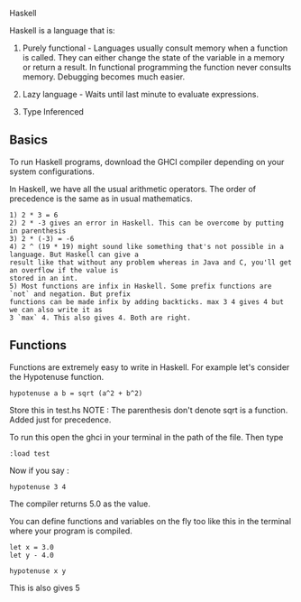 Haskell

Haskell is a language that is:

1) Purely functional - Languages usually consult memory when a function is called. They can either
change the state of the variable in a memory or return a result. In functional programming the function
never consults memory. Debugging becomes much easier.

2) Lazy language - Waits until last minute to evaluate expressions.

3) Type Inferenced

## Basics
To run Haskell programs, download the GHCI compiler depending on your system configurations.

In Haskell, we have all the usual arithmetic operators. The order of precedence is the same as in
usual mathematics.

```
1) 2 * 3 = 6
2) 2 * -3 gives an error in Haskell. This can be overcome by putting in parenthesis
3) 2 * (-3) = -6
4) 2 ^ (19 * 19) might sound like something that's not possible in a language. But Haskell can give a
result like that without any problem whereas in Java and C, you'll get an overflow if the value is
stored in an int.
5) Most functions are infix in Haskell. Some prefix functions are `not` and negation. But prefix
functions can be made infix by adding backticks. max 3 4 gives 4 but we can also write it as
3 `max` 4. This also gives 4. Both are right.
```

## Functions
Functions are extremely easy to write in Haskell. For example let's consider the Hypotenuse function.

```
hypotenuse a b = sqrt (a^2 + b^2)
```
Store this in test.hs
NOTE : The parenthesis don't denote sqrt is a function. Added just for precedence.

To run this open the ghci in your terminal in the path of the file. Then type
```
:load test
```

Now if you say :
```
hypotenuse 3 4
```
The compiler returns 5.0 as the value.

You can define functions and variables on the fly too like this in the terminal where your program
is compiled.

```
let x = 3.0
let y - 4.0

hypotenuse x y
```
This is also gives 5
